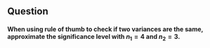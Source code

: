 ## Question
#### When using rule of thumb to check if two variances are the same, approximate the significance level with $n_1 = 4$ and $n_2 = 3$.

